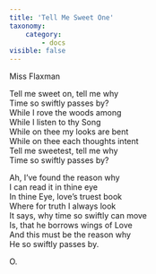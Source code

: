 ```yaml
---
title: 'Tell Me Sweet One'
taxonomy:
    category:
        - docs
visible: false
---
```


<div class="author">Miss Flaxman</div>

Tell me sweet on, tell me why  
Time so swiftly passes by?  
While I rove the woods among  
While I listen to thy Song  
While on thee my looks are bent  
While on thee each thoughts intent  
Tell me sweetest, tell me why  
Time so swiftly passes by?  
  
Ah, I’ve found the reason why  
I can read it in thine eye  
In thine Eye, love’s truest book  
Where for truth I always look  
It says, why time so swiftly can move  
Is, that he borrows wings of Love  
And this must be the reason why  
He so swiftly passes by.   
  
O.